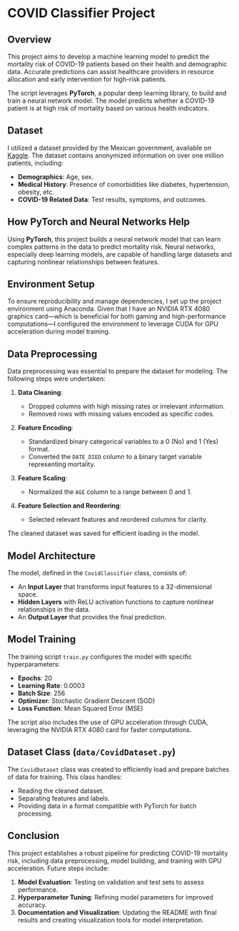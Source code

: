 
# COVID Classifier Project

## Overview

This project aims to develop a machine learning model to predict the mortality risk of COVID-19 patients based on their health and demographic data. Accurate predictions can assist healthcare providers in resource allocation and early intervention for high-risk patients.

The script leverages **PyTorch**, a popular deep learning library, to build and train a neural network model. The model predicts whether a COVID-19 patient is at high risk of mortality based on various health indicators.

## Dataset

I utilized a dataset provided by the Mexican government, available on [Kaggle](https://www.kaggle.com/datasets/meirnizri/covid19-dataset/data). The dataset contains anonymized information on over one million patients, including:

- **Demographics**: Age, sex.
- **Medical History**: Presence of comorbidities like diabetes, hypertension, obesity, etc.
- **COVID-19 Related Data**: Test results, symptoms, and outcomes.

## How PyTorch and Neural Networks Help

Using **PyTorch**, this project builds a neural network model that can learn complex patterns in the data to predict mortality risk. Neural networks, especially deep learning models, are capable of handling large datasets and capturing nonlinear relationships between features.

## Environment Setup

To ensure reproducibility and manage dependencies, I set up the project environment using Anaconda. Given that I have an NVIDIA RTX 4080 graphics card—which is beneficial for both gaming and high-performance computations—I configured the environment to leverage CUDA for GPU acceleration during model training.

## Data Preprocessing

Data preprocessing was essential to prepare the dataset for modeling. The following steps were undertaken:

1. **Data Cleaning**:
   - Dropped columns with high missing rates or irrelevant information.
   - Removed rows with missing values encoded as specific codes.

2. **Feature Encoding**:
   - Standardized binary categorical variables to a 0 (No) and 1 (Yes) format.
   - Converted the `DATE_DIED` column to a binary target variable representing mortality.

3. **Feature Scaling**:
   - Normalized the `AGE` column to a range between 0 and 1.

4. **Feature Selection and Reordering**:
   - Selected relevant features and reordered columns for clarity.

The cleaned dataset was saved for efficient loading in the model.

## Model Architecture

The model, defined in the `CovidClassifier` class, consists of:

- An **Input Layer** that transforms input features to a 32-dimensional space.
- **Hidden Layers** with ReLU activation functions to capture nonlinear relationships in the data.
- An **Output Layer** that provides the final prediction.

## Model Training

The training script `train.py` configures the model with specific hyperparameters:

- **Epochs**: 20
- **Learning Rate**: 0.0003
- **Batch Size**: 256
- **Optimizer**: Stochastic Gradient Descent (SGD)
- **Loss Function**: Mean Squared Error (MSE)

The script also includes the use of GPU acceleration through CUDA, leveraging the NVIDIA RTX 4080 card for faster computations.

## Dataset Class (`data/CovidDataset.py`)

The `CovidDataset` class was created to efficiently load and prepare batches of data for training. This class handles:

- Reading the cleaned dataset.
- Separating features and labels.
- Providing data in a format compatible with PyTorch for batch processing.

## Conclusion

This project establishes a robust pipeline for predicting COVID-19 mortality risk, including data preprocessing, model building, and training with GPU acceleration. Future steps include:

1. **Model Evaluation**: Testing on validation and test sets to assess performance.
2. **Hyperparameter Tuning**: Refining model parameters for improved accuracy.
3. **Documentation and Visualization**: Updating the README with final results and creating visualization tools for model interpretation.

